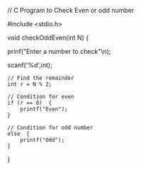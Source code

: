 // C Program to Check Even or odd number

#include <stdio.h>

 void checkOddEven(int N) {

  prinf("Enter a number to check"\n);

  scanf('%d',int);

    // Find the remainder
    int r = N % 2;

    // Condition for even
    if (r == 0)  {
        printf("Even");
    }
  
    // Condition for odd number
    else  {
        printf("Odd");
    }
}
 



